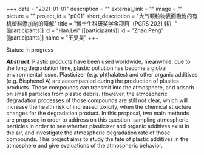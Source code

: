+++
date = "2021-01-01"
description = ""
external_link = ""
image = ""
picture = ""
project_id = "p001"
short_description = "大气颗粒物表面吸附的有机塑料添加剂的降解"
title = "博士生科研奖学金项目（PGRS 2021 韩）"
[[participants]]
    id = "Han.Lei"
[[participants]]
    id = "Zhao.Peng"
[[participants]]
    name = "王旻昊"
+++

Status: in progress

***Abstract***: Plastic products have been used worldwide, meanwhile, due to the long degradation time, plastic pollution has become a global environmental issue. Plasticizer (e.g. phthalates) and other organic additives (e.g. Bisphenol A) are accompanied during the production of plastics products. Those compounds can transmit into the atmosphere, and adsorb on small particles from plastic debris. However, the atmospheric degradation processes of those compounds are still not clear, which will increase the health risk of increased toxicity, when the chemical structure changes for the degradation product. In this proposal, two main methods are proposed in order to address on this question: sampling atmospheric particles in order to see whether plasticizer and organic additives exist in the air, and investigate the atmospheric degradation rate of those compounds. This project aims to study the fate of plastic additives in the atmosphere and give evaluations of the atmospheric behavior.